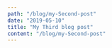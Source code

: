 ```yaml
---
path: "/blog/my-Second-post"
date: "2019-05-10"
title: "My Third blog post"
content: "/blog/my-Second-post"
---
```

